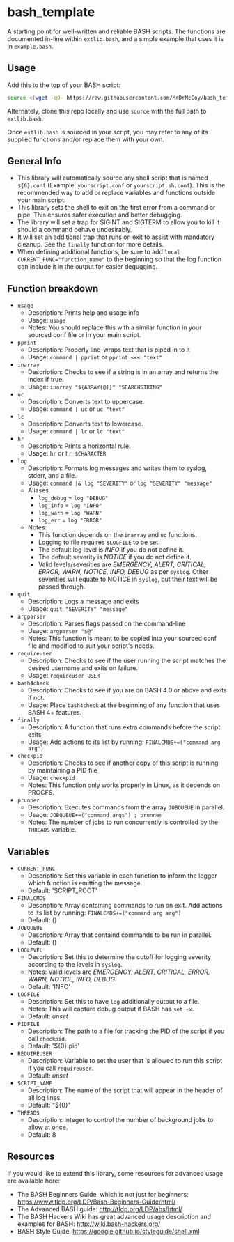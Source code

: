 # bash_template

A starting point for well-written and reliable BASH scripts. The functions are documented in-line within `extlib.bash`, and a simple example that uses it is in `example.bash`.

## Usage

Add this to the top of your BASH script:

```bash
source <(wget -qO- https://raw.githubusercontent.com/MrDrMcCoy/bash_template/master/extlib.bash)
```

Alternately, clone this repo locally and use `source` with the full path to `extlib.bash`.

Once `extlib.bash` is sourced in your script, you may refer to any of its supplied functions and/or replace them with your own.

## General Info

- This library will automatically source any shell script that is named `${0}.conf` (Example: `yourscript.conf` or `yourscript.sh.conf`). This is the recommended way to add or replace variables and functions outside your main script.
- This library sets the shell to exit on the first error from a command or pipe. This ensures safer execution and better debugging.
- The library will set a trap for SIGINT and SIGTERM to allow you to kill it should a command behave undesirably.
- It will set an additional trap that runs on exit to assist with mandatory cleanup. See the `finally` function for more details.
- When defining additional functions, be sure to add `local CURRENT_FUNC="function_name"` to the beginning so that the log function can include it in the output for easier degugging.

## Function breakdown

- `usage`
  - Description: Prints help and usage info
  - Usage: `usage`
  - Notes: You should replace this with a similar function in your sourced conf file or in your main script.
- `pprint`
  - Description: Properly line-wraps text that is piped in to it
  - Usage: `command | pprint` or `pprint <<< "text"`
- `inarray`
  - Description: Checks to see if a string is in an array and returns the index if true.
  - Usage: `inarray "${ARRAY[@]}" "SEARCHSTRING"`
- `uc`
  - Description: Converts text to uppercase.
  - Usage: `command | uc` or `uc "text"`
- `lc`
  - Description: Converts text to lowercase.
  - Usage: `command | lc` or `lc "text"`
- `hr`
  - Description: Prints a horizontal rule.
  - Usage: `hr` or `hr $CHARACTER`
- `log`
  - Description: Formats log messages and writes them to syslog, stderr, and a file.
  - Usage: `command |& log "SEVERITY"` or `log "SEVERITY" "message"`
  - Aliases:
    - `log_debug` = `log "DEBUG"`
    - `log_info` = `log "INFO"`
    - `log_warn` = `log "WARN"`
    - `log_err` = `log "ERROR"`
  - Notes:
    - This function depends on the `inarray` and `uc` functions.
    - Logging to file requires `$LOGFILE` to be set.
    - The default log level is _INFO_ if you do not define it.
    - The default severity is _NOTICE_ if you do not define it.
    - Valid levels/severities are _EMERGENCY, ALERT, CRITICAL, ERROR, WARN, NOTICE, INFO, DEBUG_ as per `syslog`. Other severities will equate to NOTICE in `syslog`, but their text will be passed through.
- `quit`
  - Description: Logs a message and exits
  - Usage: `quit "SEVERITY" "message"`
- `argparser`
  - Description: Parses flags passed on the command-line
  - Usage: `argparser "$@"`
  - Notes: This function is meant to be copied into your sourced conf file and modified to suit your script's needs.
- `requireuser`
  - Description: Checks to see if the user running the script matches the desired username and exits on failure.
  - Usage: `requireuser USER`
- `bash4check`
  - Description: Checks to see if you are on BASH 4.0 or above and exits if not.
  - Usage: Place `bash4check` at the beginning of any function that uses BASH 4+ features.
- `finally`
  - Description: A function that runs extra commands before the script exits
  - Usage: Add actions to its list by running: `FINALCMDS+=("command arg arg")`
- `checkpid`
  - Description: Checks to see if another copy of this script is running by maintaining a PID file
  - Usage: `checkpid`
  - Notes: This function only works properly in Linux, as it depends on PROCFS.
- `prunner`
  - Description: Executes commands from the array `JOBQUEUE` in parallel.
  - Usage: `JOBQUEUE+=("command args") ; prunner`
  - Notes: The number of jobs to run concurrently is controlled by the `THREADS` variable.

## Variables

- `CURRENT_FUNC`
  - Description: Set this variable in each function to inform the logger which function is emitting the message.
  - Default: 'SCRIPT_ROOT'
- `FINALCMDS`
  - Description: Array containing commands to run on exit. Add actions to its list by running: `FINALCMDS+=("command arg arg")`
  - Default: ()
- `JOBQUEUE`
  - Description: Array that containd commands to be run in parallel.
  - Default: ()
- `LOGLEVEL`
  - Description: Set this to determine the cutoff for logging severity according to the levels in `syslog`.
  - Notes: Valid levels are _EMERGENCY, ALERT, CRITICAL, ERROR, WARN, NOTICE, INFO, DEBUG_.
  - Default: 'INFO'
- `LOGFILE`
  - Description: Set this to have `log` additionally output to a file.
  - Notes: This will capture debug output if BASH has `set -x`.
  - Default: _unset_
- `PIDFILE`
  - Description: The path to a file for tracking the PID of the script if you call `checkpid`.
  - Default: '${0}.pid'
- `REQUIREUSER`
  - Description: Variable to set the user that is allowed to run this script if you call `requireuser`.
  - Default: _unset_
- `SCRIPT_NAME`
  - Description: The name of the script that will appear in the header of all log lines.
  - Default: "${0}"
- `THREADS`
  - Description: Integer to control the number of background jobs to allow at once.
  - Default: 8

## Resources

If you would like to extend this library, some resources for advanced usage are available here:

- The BASH Beginners Guide, which is not just for beginners: <https://www.tldp.org/LDP/Bash-Beginners-Guide/html/>
- The Advanced BASH guide: <http://tldp.org/LDP/abs/html/>
- The BASH Hackers Wiki has great advanced usage description and examples for BASH: <http://wiki.bash-hackers.org/>
- BASH Style Guide: <https://google.github.io/styleguide/shell.xml>
